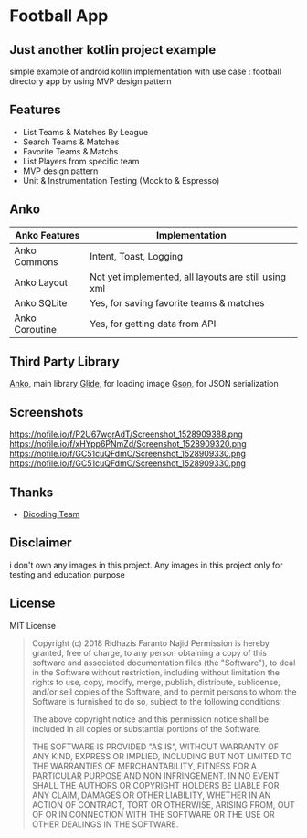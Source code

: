 # Football App
## Just another kotlin project example

simple example of android kotlin implementation with use case : football directory app by using MVP design pattern

## Features

- List Teams & Matches By League
- Search Teams & Matches
-  Favorite Teams & Matchs
- List Players from specific team
- MVP design pattern
- Unit & Instrumentation Testing (Mockito & Espresso)

## Anko

|Anko Features   | Implementation                                    |
|----------------|-----------------------------------------|
|Anko Commons    |Intent, Toast, Logging   |
|Anko Layout      |Not yet implemented, all layouts are still using xml  |
|Anko SQLite          |Yes, for saving favorite teams & matches|
|Anko Coroutine | Yes, for getting data from API

## Third Party Library
[Anko](https://github.com/Kotlin/anko), main library
[Glide](https://github.com/bumptech/glide), for loading image
[Gson](https://github.com/google/gson), for JSON serialization

## Screenshots
https://nofile.io/f/P2U67wgrAdT/Screenshot_1528909388.png
https://nofile.io/f/xHYpp6PNmZd/Screenshot_1528909320.png
https://nofile.io/f/GC51cuQFdmC/Screenshot_1528909330.png
https://nofile.io/f/GC51cuQFdmC/Screenshot_1528909330.png

## Thanks

- [Dicoding Team](https://www.dicoding.com/)

## Disclaimer

i don't own any images in this project. Any images in this project only for testing and education purpose 

## License

MIT License

> Copyright (c) 2018 Ridhazis Faranto Najid
Permission is hereby granted, free of charge, to any person obtaining a copy
of this software and associated documentation files (the "Software"), to deal
in the Software without restriction, including without limitation the rights
to use, copy, modify, merge, publish, distribute, sublicense, and/or sell
copies of the Software, and to permit persons to whom the Software is
furnished to do so, subject to the following conditions:
>
>The above copyright notice and this permission notice shall be included in all
copies or substantial portions of the Software.
>
>THE SOFTWARE IS PROVIDED "AS IS", WITHOUT WARRANTY OF ANY KIND, EXPRESS OR IMPLIED, INCLUDING BUT NOT LIMITED TO THE WARRANTIES OF MERCHANTABILITY, FITNESS FOR A PARTICULAR PURPOSE AND NON INFRINGEMENT. IN NO EVENT SHALL THE AUTHORS OR COPYRIGHT HOLDERS BE LIABLE FOR ANY CLAIM, DAMAGES OR OTHER LIABILITY, WHETHER IN AN ACTION OF CONTRACT, TORT OR OTHERWISE, ARISING FROM, OUT OF OR IN CONNECTION WITH THE SOFTWARE OR THE USE OR OTHER DEALINGS IN THE SOFTWARE.

